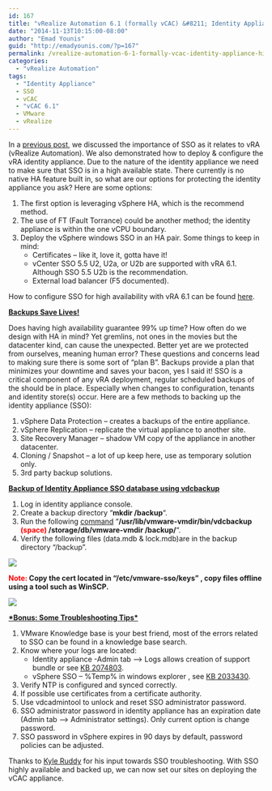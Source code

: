 ```yaml
---
id: 167
title: "vRealize Automation 6.1 (formally vCAC) &#8211; Identity Appliance High Availability &#038; Backup"
date: "2014-11-13T10:15:00-08:00"
author: "Emad Younis"
guid: "http://emadyounis.com/?p=167"
permalink: /vrealize-automation-6-1-formally-vcac-identity-appliance-high-availability-backup/
categories:
  - "vRealize Automation"
tags:
  - "Identity Appliance"
  - SSO
  - vCAC
  - "vCAC 6.1"
  - VMware
  - vRealize
---
```


In a [previous post](http://emadyounis.com/vrealize-automation/vrealize-automation-6-1-formally-vcloud-automation-center-identity-appliance-deployment-configuration/ "vRealize Automation 6.1 (formally vCloud Automation Center) – Identity Appliance – Deployment / Configuration"), we discussed the importance of SSO as it relates to vRA (vRealize Automation). We also demonstrated how to deploy &amp; configure the vRA identity appliance. Due to the nature of the identity appliance we need to make sure that SSO is in a high available state. There currently is no native HA feature built in, so what are our options for protecting the identity appliance you ask? Here are some options:

1. The first option is leveraging vSphere HA, which is the recommend method.
2. The use of FT (Fault Torrance) could be another method; the identity appliance is within the one vCPU boundary.
3. Deploy the vSphere windows SSO in an HA pair. Some things to keep in mind:
   - Certificates – like it, love it, gotta have it!
   - vCenter SSO 5.5 U2, U2a, or U2b are supported with vRA 6.1. Although SSO 5.5 U2b is the recommendation.
   - External load balancer (F5 documented).

How to configure SSO for high availability with vRA 6.1 can be found [here](http://www.vmware.com/files/pdf/products/vCloud/VMW-vRealize-Automation-61-Deployment-Guide-HA-Configurations.pdf).

<span style="text-decoration: underline;">**Backups Save Lives!**</span>

Does having high availability guarantee 99% up time? How often do we design with HA in mind? Yet gremlins, not ones in the movies but the datacenter kind, can cause the unexpected. Better yet are we protected from ourselves, meaning human error? These questions and concerns lead to making sure there is some sort of “plan B”. Backups provide a plan that minimizes your downtime and saves your bacon, yes I said it! SSO is a critical component of any vRA deployment, regular scheduled backups of the should be in place. Especially when changes to configuration, tenants and identity store(s) occur. Here are a few methods to backing up the identity appliance (SSO):

1. vSphere Data Protection – creates a backups of the entire appliance.
2. vSphere Replication – replicate the virtual appliance to another site.
3. Site Recovery Manager – shadow VM copy of the appliance in another datacenter.
4. Cloning / Snapshot – a lot of up keep here, use as temporary solution only.
5. 3rd party backup solutions.

<span style="text-decoration: underline;">**Backup of Identity Appliance SSO database using vdcbackup**</span>

1. Log in identity appliance console.
2. Create a backup directory “**mkdir /backup**“.
3. Run the following [command](https://emadyounis.com/assets/img/2014/11/Identity-Appliance-DB-backup.jpg) “**/usr/lib/vmware-vmdir/bin/vdcbackup <span style="color: #ff0000;">(space)</span> /storage/db/vmware-vmdir /backup/**“.
4. Verify the following files (data.mdb &amp; lock.mdb)are in the backup directory “/backup”.

[![](https://emadyounis.com/assets/img/2014/11/Identity-Appliance-DB-backup-2.jpg?resize=312%2C32)](https://emadyounis.com/assets/img/2014/11/Identity-Appliance-DB-backup-2.jpg)

**<span style="color: #ff0000;">Note:</span> Copy the cert located in “/etc/vmware-sso/keys” , copy files offline using a tool such as WinSCP.**

**![](https://emadyounis.com/assets/img/2014/11/Backup1.jpeg?resize=259%2C194)**

<span style="text-decoration: underline;">**\*Bonus: Some Troubleshooting Tips\***</span>

1. VMware Knowledge base is your best friend, most of the errors related to SSO can be found in a knowledge base search.
2. Know where your logs are located:
   - Identity appliance -Admin tab –&gt; Logs allows creation of support bundle or see [KB 2074803](http://kb.vmware.com/selfservice/search.do?cmd=displayKC&docType=kc&docTypeID=DT_KB_1_1&externalId=2074803).
   - vSphere SSO – %Temp% in windows explorer , see [KB 2033430](http://kb.vmware.com/selfservice/search.do?cmd=displayKC&docType=kc&docTypeID=DT_KB_1_1&externalId=2033430).
3. Verify NTP is configured and synced correctly.
4. If possible use certificates from a certificate authority.
5. Use vdcadmintool to unlock and reset SSO administrator password.
6. SSO administrator password in identity appliance has an expiration date (Admin tab –&gt; Administrator settings). Only current option is change password.
7. SSO password in vSphere expires in 90 days by default, password policies can be adjusted.

Thanks to [Kyle Ruddy](https://twitter.com/RuddyVCP) for his input towards SSO troubleshooting. With SSO highly available and backed up, we can now set our sites on deploying the vCAC appliance.
